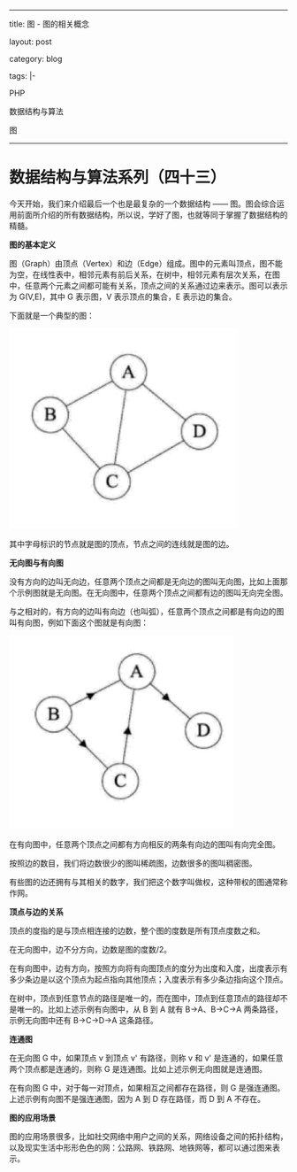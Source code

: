 ---

title: 图 -  图的相关概念

layout: post

category: blog

tags: |-

  PHP

  数据结构与算法

  图

------



# 数据结构与算法系列（四十三）



今天开始，我们来介绍最后一个也是最复杂的一个数据结构 —— 图。图会综合运用前面所介绍的所有数据结构，所以说，学好了图，也就等同于掌握了数据结构的精髓。

**图的基本定义**

图（Graph）由顶点（Vertex）和边（Edge）组成。图中的元素叫顶点，图不能为空，在线性表中，相邻元素有前后关系，在树中，相邻元素有层次关系，在图中，任意两个元素之间都可能有关系，顶点之间的关系通过边来表示。图可以表示为 G(V,E)，其中 G 表示图，V 表示顶点的集合，E 表示边的集合。

下面就是一个典型的图：

![img](/assets/post/31692baee1ba93368e66ad28918209fe5f3014f0dfe56dbfc463e41cc8f43f9d.png)

其中字母标识的节点就是图的顶点，节点之间的连线就是图的边。

**无向图与有向图**

没有方向的边叫无向边，任意两个顶点之间都是无向边的图叫无向图，比如上面那个示例图就是无向图。在无向图中，任意两个顶点之间都有边的图叫无向完全图。

与之相对的，有方向的边叫有向边（也叫弧），任意两个顶点之间都是有向边的图叫有向图，例如下面这个图就是有向图：

![img](/assets/post/1688aece6a448c3d076ebf5c64cf4f0bc04648767dad99d4375c7b736e00ee02.png)

在有向图中，任意两个顶点之间都有方向相反的两条有向边的图叫有向完全图。

按照边的数目，我们将边数很少的图叫稀疏图，边数很多的图叫稠密图。

有些图的边还拥有与其相关的数字，我们把这个数字叫做权，这种带权的图通常称作网。

**顶点与边的关系**

顶点的度指的是与顶点相连接的边数，整个图的度数是所有顶点度数之和。

在无向图中，边不分方向，边数是图的度数/2。

在有向图中，边有方向，按照方向将有向图顶点的度分为出度和入度，出度表示有多少条边是以这个顶点为起点指向其他顶点；入度表示有多少条边指向这个顶点。

在树中，顶点到任意节点的路径是唯一的，而在图中，顶点到任意顶点的路径却不是唯一的。比如上述示例有向图中，从 B 到 A 就有 B->A、B->C->A 两条路径，示例无向图中还有 B->C->D->A 这条路径。

**连通图**

在无向图 G 中，如果顶点 v 到顶点 v' 有路径，则称 v 和 v' 是连通的，如果任意两个顶点都是连通的，则称 G 是连通图。比如上述示例无向图就是连通图。

在有向图 G 中，对于每一对顶点，如果相互之间都存在路径，则 G 是强连通图。上述示例有向图不是强连通图，因为 A 到 D 存在路径，而 D 到 A 不存在。

**图的应用场景**

图的应用场景很多，比如社交网络中用户之间的关系，网络设备之间的拓扑结构，以及现实生活中形形色色的网：公路网、铁路网、地铁网等，都可以通过图来表示。
